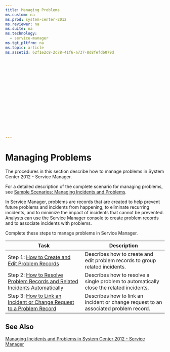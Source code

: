 ```yaml
---
title: Managing Problems
ms.custom: na
ms.prod: system-center-2012
ms.reviewer: na
ms.suite: na
ms.technology: 
  - service-manager
ms.tgt_pltfrm: na
ms.topic: article
ms.assetid: 62f1e2c8-2c78-41f6-a737-8d8fefd6079d
 

















---
```

# Managing Problems
The procedures in this section describe how to manage problems in System Center 2012 - Service Manager.  
  
 For a detailed description of the complete scenario for managing problems, see [Sample Scenarios: Managing Incidents and Problems](../Topic/Sample%20Scenarios:%20Managing%20Incidents%20and%20Problems.md).  
  
 In Service Manager, problems are records that are created to help prevent future problems and incidents from happening, to eliminate recurring incidents, and to minimize the impact of incidents that cannot be prevented. Analysts can use the Service Manager console to create problem records and to associate incidents with problems.  
  
 Complete these steps to manage problems in Service Manager.  
  
|Task|Description|  
|----------|-----------------|  
|Step 1: [How to Create and Edit Problem Records](../../../sm/manage/operate/How-to-Create-and-Edit-Problem-Records.md)|Describes how to create and edit problem records to group related incidents.|  
|Step 2: [How to Resolve Problem Records and Related Incidents Automatically](../../../sm/manage/operate/How-to-Resolve-Problem-Records-and-Related-Incidents-Automatically.md)|Describes how to resolve a single problem to automatically close the related incidents.|  
|Step 3: [How to Link an Incident or Change Request to a Problem Record](../../../sm/manage/operate/How-to-Link-an-Incident-or-Change-Request-to-a-Problem-Record.md)|Describes how to link an incident or change request to an associated problem record.|  
  
## See Also  
 [Managing Incidents and Problems in System Center 2012 \- Service Manager](../../../sm/manage/operate/Managing-Incidents-and-Problems-in-System-Center-2012---Service-Manager.md)
